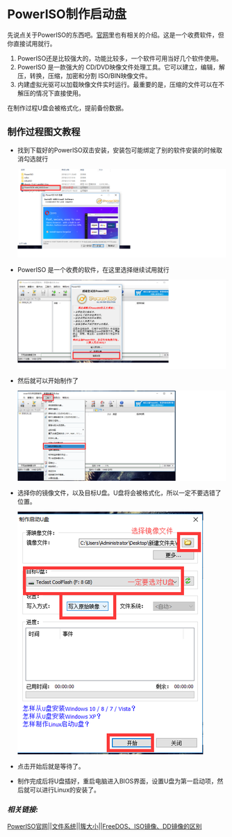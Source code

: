 # PowerISO制作启动盘

先说点关于PowerISO的东西吧。[官网](http://www.poweriso.com/)里也有相关的介绍。这是一个收费软件，但你直接试用就行。

1. PowerISO还是比较强大的，功能比较多，一个软件可用当好几个软件使用。
1. PowerISO 是一款强大的 CD/DVD映像文件处理工具。它可以建立，编辑，解压，转换，压缩，加密和分割 ISO/BIN映像文件。
1. 内建虚拟光驱可以加载映像文件实时运行。最重要的是，压缩的文件可以在不解压的情况下直接使用。

在制作过程U盘会被格式化，提前备份数据。

## 制作过程图文教程

- 找到下载好的PowerISO双击安装，安装包可能绑定了别的软件安装的时候取消勾选就行

  ![img](./public/PowerISO/1install.png)

- PowerISO 是一个收费的软件，在这里选择继续试用就行

  ![img](./public/PowerISO/2.png)

- 然后就可以开始制作了

  ![img](./public/PowerISO/3.png)

- 选择你的镜像文件，以及目标U盘。U盘将会被格式化，所以一定不要选错了位置。

  ![img](./public/PowerISO/4.png)

- 点击开始后就是等待了。
- 制作完成后将U盘插好，重启电脑进入BIOS界面，设置U盘为第一启动项，然后就可以进行Linux的安装了。

### ***相关链接:***

[PowerISO官网](http://www.poweriso.com/)||[文件系统](../Disk-knowledge/FileSystem.md)||[簇大小](../Disk-knowledge/ClusterSize.md)||[FreeDOS、ISO镜像、DD镜像的区别](../Disk-knowledge/DOS-ISO-DD.md)